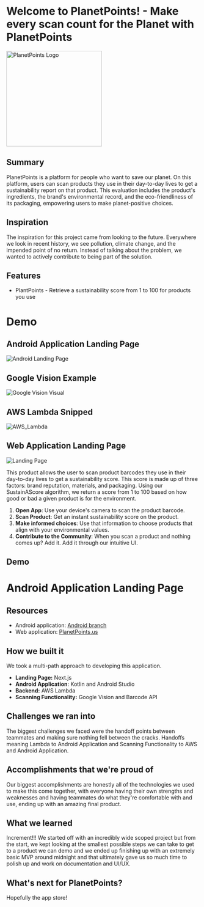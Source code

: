 # Welcome to PlanetPoints! - Make every scan count for the Planet with PlanetPoints

<img src="https://github.com/TheManWhoLikesToCode/PlanetPoints/blob/main/frontend/public/images/Logo.png" alt="PlanetPoints Logo" height="250" width="250">

## Summary

PlanetPoints is a platform for people who want to save our planet. On this platform, users can scan products they use in their day-to-day lives to get a sustainability report on that product. This evaluation includes the product's ingredients, the brand's environmental record, and the eco-friendliness of its packaging, empowering users to make planet-positive choices.

## Inspiration

The inspiration for this project came from looking to the future. Everywhere we look in recent history, we see pollution, climate change, and the impended point of no return. Instead of talking about the problem, we wanted to actively contribute to being part of the solution.

## Features

- PlantPoints - Retrieve a sustainability score from 1 to 100 for products you use

# Demo

## Android Application Landing Page
![Android Landing Page](https://github.com/TheManWhoLikesToCode/PlanetPoints/blob/main/android_applicaiton_demo.png)

## Google Vision Example
![Google Vision Visual](https://github.com/TheManWhoLikesToCode/PlanetPoints/blob/main/google_vision_demo.png)

## AWS Lambda Snipped
![AWS_Lambda](https://github.com/TheManWhoLikesToCode/PlanetPoints/blob/main/lambda_functions_demo.png)

## Web Application Landing Page
![Landing Page](https://github.com/TheManWhoLikesToCode/PlanetPoints/blob/main/webapp_demo.png)

This product allows the user to scan product barcodes they use in their day-to-day lives to get a sustainability score. This score is made up of three factors: brand reputation, materials, and packaging. Using our SustainAScore algorithm, we return a score from 1 to 100 based on how good or bad a given product is for the environment.

1. **Open App**: Use your device's camera to scan the product barcode.
2. **Scan Product**: Get an instant sustainability score on the product.
3. **Make informed choices**: Use that information to choose products that align with your environmental values.
4. **Contribute to the Community**: When you scan a product and nothing comes up? Add it. Add it through our intuitive UI.

## Demo

# Android Application Landing Page
## Resources

- Android application: [Android branch](https://github.com/TheManWhoLikesToCode/PlanetPoints/tree/android)
- Web application: [PlanetPoints.us](https://www.planetpoints.us/)

## How we built it

We took a multi-path approach to developing this application.
- **Landing Page:** Next.js
- **Android Application**: Kotlin and Android Studio
- **Backend:** AWS Lambda
- **Scanning Functionality:** Google Vision and Barcode API

## Challenges we ran into

The biggest challenges we faced were the handoff points between teammates and making sure nothing fell between the cracks. Handoffs meaning Lambda to Android Application and Scanning Functionality to AWS and Android Application.

## Accomplishments that we're proud of

Our biggest accomplishments are honestly all of the technologies we used to make this come together, with everyone having their own strengths and weaknesses and having teammates do what they're comfortable with and use, ending up with an amazing final product.

## What we learned

Increment!!! We started off with an incredibly wide scoped project but from the start, we kept looking at the smallest possible steps we can take to get to a product we can demo and we ended up finishing up with an extremely basic MVP around midnight and that ultimately gave us so much time to polish up and work on documentation and UI/UX.

## What's next for PlanetPoints?

Hopefully the app store!
